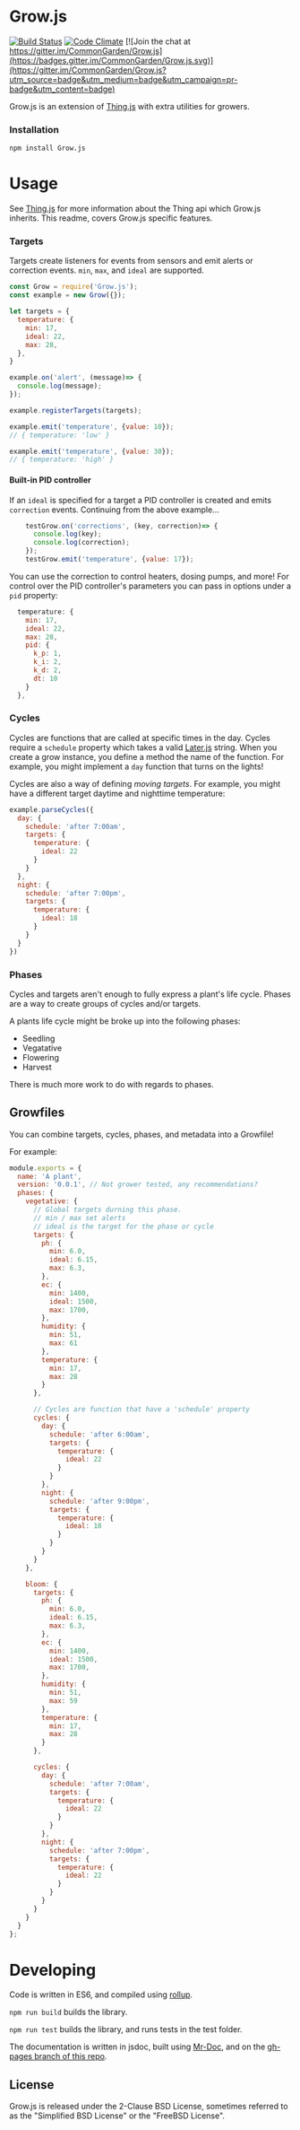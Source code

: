 # Grow.js

[![Build Status](https://travis-ci.org/CommonGarden/Grow.js.svg?branch=development)](https://travis-ci.org/CommonGarden/Grow.js) [![Code Climate](https://codeclimate.com/github/CommonGarden/Grow.js/badges/gpa.svg)](https://codeclimate.com/github/CommonGarden/Grow.js) [![Join the chat at https://gitter.im/CommonGarden/Grow.js](https://badges.gitter.im/CommonGarden/Grow.js.svg)](https://gitter.im/CommonGarden/Grow.js?utm_source=badge&utm_medium=badge&utm_campaign=pr-badge&utm_content=badge)

Grow.js is an extension of [Thing.js](https://github.com/CommonGarden/Thing.js) with extra utilities for growers.

### Installation

`npm install Grow.js`

# Usage
See [Thing.js](https://github.com/CommonGarden/Thing.js) for more information about the Thing api which Grow.js inherits. This readme, covers Grow.js specific features.

### Targets

Targets create listeners for events from sensors and emit alerts or correction events. `min`, `max`, and `ideal` are supported.

```javascript
const Grow = require('Grow.js');
const example = new Grow({});

let targets = {
  temperature: {
    min: 17,
    ideal: 22,
    max: 28,
  },
}

example.on('alert', (message)=> {
  console.log(message);
});

example.registerTargets(targets);

example.emit('temperature', {value: 10});
// { temperature: 'low' }

example.emit('temperature', {value: 30});
// { temperature: 'high' }

```

#### Built-in PID controller
If an `ideal` is specified for a target a PID controller is created and emits `correction` events. Continuing from the above example...

```javascript
    testGrow.on('corrections', (key, correction)=> {
      console.log(key);
      console.log(correction);
    });
    testGrow.emit('temperature', {value: 17});
```

You can use the correction to control heaters, dosing pumps, and more! For control over the PID controller's parameters you can pass in options under a `pid` property:

```javascript
  temperature: {
    min: 17,
    ideal: 22,
    max: 28,
    pid: {
      k_p: 1,
      k_i: 2,
      k_d: 2,
      dt: 10
    }
  },
```

### Cycles
Cycles are functions that are called at specific times in the day. Cycles require a `schedule` property which takes a valid [Later.js](https://bunkat.github.io/later/) string. When you create a grow instance, you define a method the name of the function. For example, you might implement a `day` function that turns on the lights!

Cycles are also a way of defining *moving targets*. For example, you might have a different target daytime and nighttime temperature:

```javascript
example.parseCycles({
  day: {
    schedule: 'after 7:00am',
    targets: {
      temperature: {
        ideal: 22
      }
    }
  },
  night: {
    schedule: 'after 7:00pm',
    targets: {
      temperature: {
        ideal: 18
      }
    }
  }
})
```

### Phases
Cycles and targets aren't enough to fully express a plant's life cycle. Phases are a way to create groups of cycles and/or targets.

A plants life cycle might be broke up into the following phases:
* Seedling
* Vegatative
* Flowering
* Harvest

There is much more work to do with regards to phases.

## Growfiles
You can combine targets, cycles, phases, and metadata into a Growfile! 

For example:

```javascript
module.exports = {
  name: 'A plant',
  version: '0.0.1', // Not grower tested, any recommendations?
  phases: {
    vegetative: {
      // Global targets durning this phase.
      // min / max set alerts
      // ideal is the target for the phase or cycle
      targets: {
        ph: {
          min: 6.0,
          ideal: 6.15,
          max: 6.3,
        },
        ec: {
          min: 1400,
          ideal: 1500,
          max: 1700,
        },
        humidity: {
          min: 51,
          max: 61
        },
        temperature: {
          min: 17,
          max: 28
        }
      },

      // Cycles are function that have a 'schedule' property
      cycles: {
        day: {
          schedule: 'after 6:00am',
          targets: {
            temperature: {
              ideal: 22
            }
          }
        },
        night: {
          schedule: 'after 9:00pm',
          targets: {
            temperature: {
              ideal: 18
            }
          }
        }
      }
    },

    bloom: {
      targets: {
        ph: {
          min: 6.0,
          ideal: 6.15,
          max: 6.3,
        },
        ec: {
          min: 1400,
          ideal: 1500,
          max: 1700,
        },
        humidity: {
          min: 51,
          max: 59
        },
        temperature: {
          min: 17,
          max: 28
        }
      },

      cycles: {
        day: {
          schedule: 'after 7:00am',
          targets: {
            temperature: {
              ideal: 22
            }
          }
        },
        night: {
          schedule: 'after 7:00pm',
          targets: {
            temperature: {
              ideal: 22
            }
          }
        }
      }
    }
  }
};
```

# Developing

Code is written in ES6, and compiled using [rollup](https://github.com/rollup/rollup).

`npm run build` builds the library.

`npm run test` builds the library, and runs tests in the test folder.

The documentation is written in jsdoc, built using [Mr-Doc](https://mr-doc.github.io/), and on the [gh-pages branch of this repo](https://github.com/CommonGarden/Grow.js/tree/gh-pages).

## License
Grow.js is released under the 2-Clause BSD License, sometimes referred to as the "Simplified BSD License" or the "FreeBSD License".
